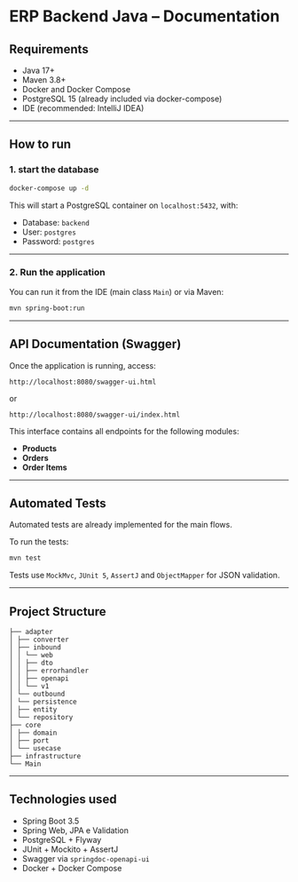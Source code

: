 # ERP Backend Java – Documentation

## Requirements
- Java 17+
- Maven 3.8+
- Docker and Docker Compose
- PostgreSQL 15 (already included via docker-compose)
- IDE (recommended: IntelliJ IDEA)

---

## How to run

### 1. start the database
```bash
docker-compose up -d
```

This will start a PostgreSQL container on `localhost:5432`, with:

- Database: `backend`  
- User: `postgres`  
- Password: `postgres`  

---

### 2. Run the application
You can run it from the IDE (main class `Main`) or via Maven:

```bash
mvn spring-boot:run
```

---

## API Documentation (Swagger)

Once the application is running, access:

```
http://localhost:8080/swagger-ui.html
```

or

```
http://localhost:8080/swagger-ui/index.html
```

This interface contains all endpoints for the following modules:
- **Products**
- **Orders**
- **Order Items**

---

## Automated Tests

Automated tests are already implemented for the main flows.

To run the tests:

```bash
mvn test
```

Tests use `MockMvc`, `JUnit 5`, `AssertJ` and `ObjectMapper` for JSON validation.

---

## Project Structure

```
├── adapter
│ ├── converter
│ ├── inbound
│ │ └── web
│ │ ├── dto
│ │ ├── errorhandler
│ │ ├── openapi
│ │ └── v1
│ └── outbound
│ └── persistence
│ ├── entity
│ └── repository
├── core
│ ├── domain
│ ├── port
│ └── usecase
├── infrastructure
└── Main
```

---

## Technologies used

- Spring Boot 3.5
- Spring Web, JPA e Validation
- PostgreSQL + Flyway
- JUnit + Mockito + AssertJ
- Swagger via `springdoc-openapi-ui`
- Docker + Docker Compose